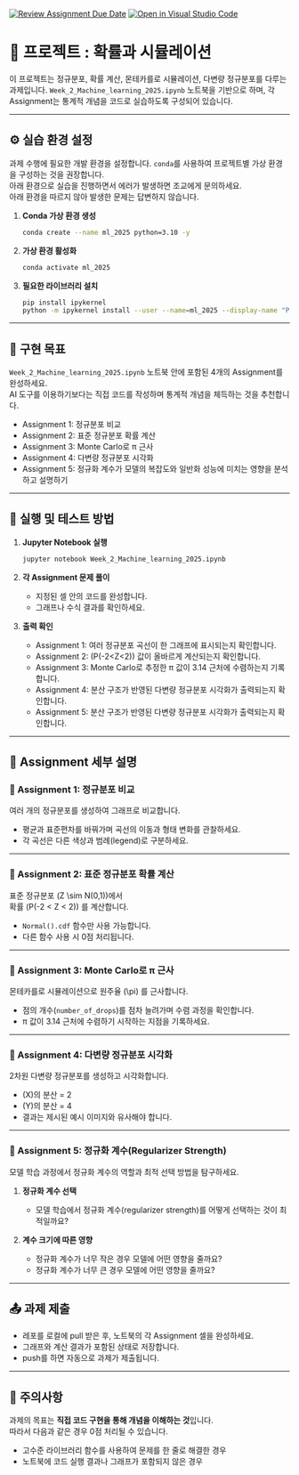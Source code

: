 [![Review Assignment Due Date](https://classroom.github.com/assets/deadline-readme-button-22041afd0340ce965d47ae6ef1cefeee28c7c493a6346c4f15d667ab976d596c.svg)](https://classroom.github.com/a/CwAYw1mA)
[![Open in Visual Studio Code](https://classroom.github.com/assets/open-in-vscode-2e0aaae1b6195c2367325f4f02e2d04e9abb55f0b24a779b69b11b9e10269abc.svg)](https://classroom.github.com/online_ide?assignment_repo_id=20659807&assignment_repo_type=AssignmentRepo)
# 📘 프로젝트 : 확률과 시뮬레이션

이 프로젝트는 정규분포, 확률 계산, 몬테카를로 시뮬레이션, 다변량 정규분포를 다루는 과제입니다. `Week_2_Machine_learning_2025.ipynb` 노트북을 기반으로 하며, 각 Assignment는 통계적 개념을 코드로 실습하도록 구성되어 있습니다.

---

## ⚙️ 실습 환경 설정

과제 수행에 필요한 개발 환경을 설정합니다. `conda`를 사용하여 프로젝트별 가상 환경을 구성하는 것을 권장합니다.  
아래 환경으로 실습을 진행하면서 에러가 발생하면 조교에게 문의하세요.  
아래 환경을 따르지 않아 발생한 문제는 답변하지 않습니다.

1. **Conda 가상 환경 생성**
    ```bash
    conda create --name ml_2025 python=3.10 -y
    ```

2. **가상 환경 활성화**
    ```bash
    conda activate ml_2025
    ```

3. **필요한 라이브러리 설치**
    ```bash
    pip install ipykernel
    python -m ipykernel install --user --name=ml_2025 --display-name "Python (ml_2025)"
    ```

---

## 🎯 구현 목표

`Week_2_Machine_learning_2025.ipynb` 노트북 안에 포함된 4개의 Assignment를 완성하세요.  
AI 도구를 이용하기보다는 직접 코드를 작성하며 통계적 개념을 체득하는 것을 추천합니다.

- Assignment 1: 정규분포 비교  
- Assignment 2: 표준 정규분포 확률 계산  
- Assignment 3: Monte Carlo로 π 근사  
- Assignment 4: 다변량 정규분포 시각화
- Assignment 5: 정규화 계수가 모델의 복잡도와 일반화 성능에 미치는 영향을 분석하고 설명하기

---

## 🚀 실행 및 테스트 방법

1. **Jupyter Notebook 실행**
    ```bash
    jupyter notebook Week_2_Machine_learning_2025.ipynb
    ```

2. **각 Assignment 문제 풀이**
    - 지정된 셀 안의 코드를 완성합니다.  
    - 그래프나 수식 결과를 확인하세요.  

3. **출력 확인**
    - Assignment 1: 여러 정규분포 곡선이 한 그래프에 표시되는지 확인합니다.  
    - Assignment 2: \(P(-2<Z<2)\) 값이 올바르게 계산되는지 확인합니다.  
    - Assignment 3: Monte Carlo로 추정한 π 값이 3.14 근처에 수렴하는지 기록합니다.
    - Assignment 4: 분산 구조가 반영된 다변량 정규분포 시각화가 출력되는지 확인합니다.  
    - Assignment 5: 분산 구조가 반영된 다변량 정규분포 시각화가 출력되는지 확인합니다.  

---

## 📂 Assignment 세부 설명

### 📝 Assignment 1: 정규분포 비교
여러 개의 정규분포를 생성하여 그래프로 비교합니다.  
- 평균과 표준편차를 바꿔가며 곡선의 이동과 형태 변화를 관찰하세요.  
- 각 곡선은 다른 색상과 범례(legend)로 구분하세요.  

---

### 📝 Assignment 2: 표준 정규분포 확률 계산
표준 정규분포 \(Z \sim N(0,1)\)에서  
확률 \(P(-2 < Z < 2)\) 를 계산합니다.  
- `Normal().cdf` 함수만 사용 가능합니다.  
- 다른 함수 사용 시 0점 처리됩니다.  

---

### 📝 Assignment 3: Monte Carlo로 π 근사
몬테카를로 시뮬레이션으로 원주율 \(\pi\) 를 근사합니다.  
- 점의 개수(`number_of_drops`)를 점차 늘려가며 수렴 과정을 확인합니다.  
- π 값이 3.14 근처에 수렴하기 시작하는 지점을 기록하세요.  

---

### 📝 Assignment 4: 다변량 정규분포 시각화
2차원 다변량 정규분포를 생성하고 시각화합니다.  
- \(X\)의 분산 = 2  
- \(Y\)의 분산 = 4  
- 결과는 제시된 예시 이미지와 유사해야 합니다.  

---

### 📝 Assignment 5: 정규화 계수(Regularizer Strength)

모델 학습 과정에서 정규화 계수의 역할과 최적 선택 방법을 탐구하세요.

1. **정규화 계수 선택**  
   - 모델 학습에서 정규화 계수(regularizer strength)를 어떻게 선택하는 것이 최적일까요?  

2. **계수 크기에 따른 영향**  
   - 정규화 계수가 너무 작은 경우 모델에 어떤 영향을 줄까요?  
   - 정규화 계수가 너무 큰 경우 모델에 어떤 영향을 줄까요?  
 
---

## 📤 과제 제출

- 레포를 로컬에 pull 받은 후, 노트북의 각 Assignment 셀을 완성하세요.  
- 그래프와 계산 결과가 포함된 상태로 저장합니다.  
- push를 하면 자동으로 과제가 제출됩니다.  

---

## 🚨 주의사항
과제의 목표는 **직접 코드 구현을 통해 개념을 이해하는 것**입니다.  
따라서 다음과 같은 경우 0점 처리될 수 있습니다.  

- 고수준 라이브러리 함수를 사용하여 문제를 한 줄로 해결한 경우  
- 노트북에 코드 실행 결과나 그래프가 포함되지 않은 경우  

